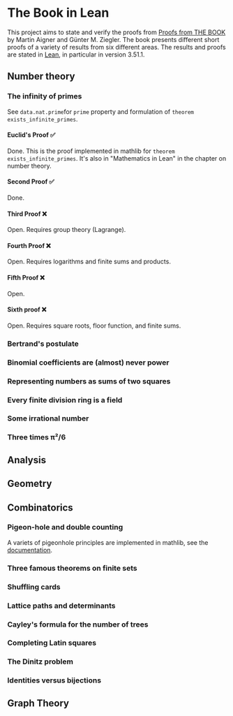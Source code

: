 # The Book in Lean

This project aims to state and verify the proofs from [Proofs from THE BOOK](https://link.springer.com/book/10.1007/978-3-662-57265-8) by Martin Aigner and Günter M. Ziegler. The book presents different short proofs of a variety of results from six different areas. The results and proofs are stated in [Lean](https://leanprover.github.io), in particular in version 3.51.1.

## Number theory

### The infinity of primes

See `data.nat.prime`for `prime` property and formulation of `theorem exists_infinite_primes`.

#### Euclid's Proof ✅

Done. This is the proof implemented in mathlib for `theorem exists_infinite_primes`.
It's also in "Mathematics in Lean" in the chapter on number theory.

#### Second Proof ✅

Done.

#### Third Proof ❌
Open. Requires group theory (Lagrange).

#### Fourth Proof ❌
Open. Requires logarithms and finite sums and products.

#### Fifth Proof ❌
Open.

#### Sixth proof ❌
Open. Requires square roots, floor function, and finite sums.


### Bertrand's postulate

### Binomial coefficients are (almost) never power

### Representing numbers as sums of two squares

### Every finite division ring is a field

### Some irrational number

### Three times π²/6

## Analysis

## Geometry

## Combinatorics

### Pigeon-hole and double counting

A variets of pigeonhole principles are implemented in mathlib, see the [documentation](https://leanprover-community.github.io/mathlib_docs/combinatorics/pigeonhole.html).

### Three famous theorems on finite sets

### Shuffling cards

### Lattice paths and determinants

### Cayley's formula for the number of trees

### Completing Latin squares

### The Dinitz problem

### Identities versus bijections



## Graph Theory
